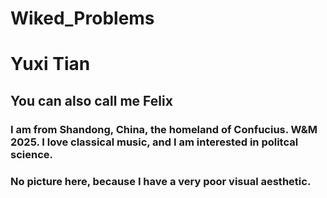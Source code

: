 # Wiked_Problems
# Yuxi Tian
## You can also call me **Felix**
### I am from Shandong, China, the homeland of Confucius. W&M 2025. I love classical music, and I am interested in politcal science. 
### No picture here, because I have a very poor visual aesthetic.
